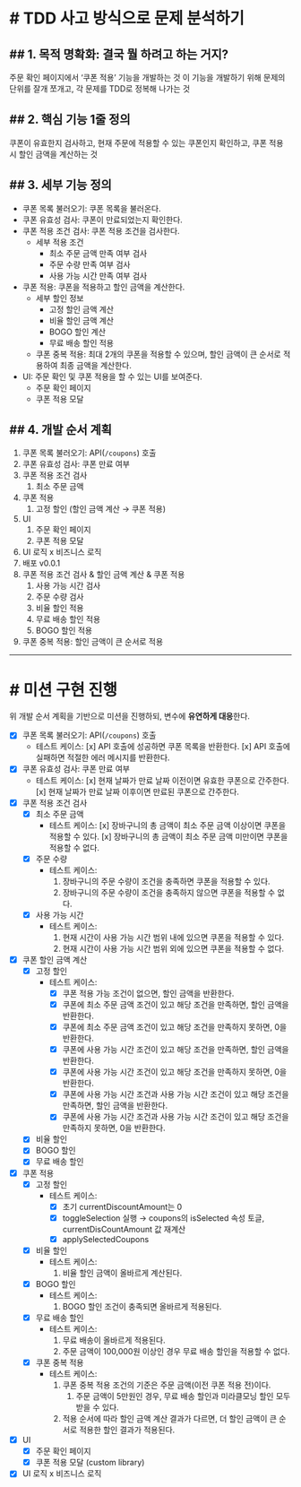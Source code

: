 # # TDD 사고 방식으로 문제 분석하기

## ## 1. 목적 명확화: 결국 뭘 하려고 하는 거지?

주문 확인 페이지에서 ‘쿠폰 적용’ 기능을 개발하는 것
이 기능을 개발하기 위해 문제의 단위를 잘개 쪼개고, 각 문제를 TDD로 정복해 나가는 것

## ## 2. 핵심 기능 1줄 정의

쿠폰이 유효한지 검사하고, 현재 주문에 적용할 수 있는 쿠폰인지 확인하고, 쿠폰 적용 시 할인 금액을 계산하는 것

## ## 3. 세부 기능 정의

- 쿠폰 목록 불러오기: 쿠폰 목록을 불러온다.
- 쿠폰 유효성 검사: 쿠폰이 만료되었는지 확인한다.
- 쿠폰 적용 조건 검사: 쿠폰 적용 조건을 검사한다.
  - 세부 적용 조건
    - 최소 주문 금액 만족 여부 검사
    - 주문 수량 만족 여부 검사
    - 사용 가능 시간 만족 여부 검사
- 쿠폰 적용: 쿠폰을 적용하고 할인 금액을 계산한다.
  - 세부 할인 정보
    - 고정 할인 금액 계산
    - 비율 할인 금액 계산
    - BOGO 할인 계산
    - 무료 배송 할인 적용
  - 쿠폰 중복 적용: 최대 2개의 쿠폰을 적용할 수 있으며, 할인 금액이 큰 순서로 적용하여 최종 금액을 계산한다.
- UI: 주문 확인 및 쿠폰 적용을 할 수 있는 UI를 보여준다.
  - 주문 확인 페이지
  - 쿠폰 적용 모달

## ## 4. 개발 순서 계획

1. 쿠폰 목록 불러오기: API(`/coupons`) 호출
2. 쿠폰 유효성 검사: 쿠폰 만료 여부
3. 쿠폰 적용 조건 검사
   1. 최소 주문 금액
4. 쿠폰 적용
   1. 고정 할인 (할인 금액 계산 → 쿠폰 적용)
5. UI
   1. 주문 확인 페이지
   2. 쿠폰 적용 모달
6. UI 로직 x 비즈니스 로직
7. 배포 v0.0.1
8. 쿠폰 적용 조건 검사 & 할인 금액 계산 & 쿠폰 적용
   1. 사용 가능 시간 검사
   2. 주문 수량 검사
   3. 비율 할인 적용
   4. 무료 배송 할인 적용
   5. BOGO 할인 적용
9. 쿠폰 중복 적용: 할인 금액이 큰 순서로 적용

---

# # 미션 구현 진행

위 개발 순서 계획을 기반으로 미션을 진행하되, 변수에 **유연하게 대응**한다.

- [x] 쿠폰 목록 불러오기: API(`/coupons`) 호출
  - 테스트 케이스:
    [x] API 호출에 성공하면 쿠폰 목록을 반환한다.
    [x] API 호출에 실패하면 적절한 에러 메시지를 반환한다.
- [x] 쿠폰 유효성 검사: 쿠폰 만료 여부
  - 테스트 케이스:
    [x] 현재 날짜가 만료 날짜 이전이면 유효한 쿠폰으로 간주한다.
    [x] 현재 날짜가 만료 날짜 이후이면 만료된 쿠폰으로 간주한다.
- [x] 쿠폰 적용 조건 검사
  - [x] 최소 주문 금액
    - 테스트 케이스:
      [x] 장바구니의 총 금액이 최소 주문 금액 이상이면 쿠폰을 적용할 수 있다.
      [x] 장바구니의 총 금액이 최소 주문 금액 미만이면 쿠폰을 적용할 수 없다.
  - [x] 주문 수량
    - 테스트 케이스:
      1. 장바구니의 주문 수량이 조건을 충족하면 쿠폰을 적용할 수 있다.
      2. 장바구니의 주문 수량이 조건을 충족하지 않으면 쿠폰을 적용할 수 없다.
  - [x] 사용 가능 시간
    - 테스트 케이스:
      1. 현재 시간이 사용 가능 시간 범위 내에 있으면 쿠폰을 적용할 수 있다.
      2. 현재 시간이 사용 가능 시간 범위 외에 있으면 쿠폰을 적용할 수 없다.
- [x] 쿠폰 할인 금액 계산
  - [x] 고정 할인
    - 테스트 케이스:
      - [x] 쿠폰 적용 가능 조건이 없으면, 할인 금액을 반환한다.
      - [x] 쿠폰에 최소 주문 금액 조건이 있고 해당 조건을 만족하면, 할인 금액을 반환한다.
      - [x] 쿠폰에 최소 주문 금액 조건이 있고 해당 조건을 만족하지 못하면, 0을 반환한다.
      - [x] 쿠폰에 사용 가능 시간 조건이 있고 해당 조건을 만족하면, 할인 금액을 반환한다.
      - [x] 쿠폰에 사용 가능 시간 조건이 있고 해당 조건을 만족하지 못하면, 0을 반환한다.
      - [x] 쿠폰에 사용 가능 시간 조건과 사용 가능 시간 조건이 있고 해당 조건을 만족하면, 할인 금액을 반환한다.
      - [x] 쿠폰에 사용 가능 시간 조건과 사용 가능 시간 조건이 있고 해당 조건을 만족하지 못하면, 0을 반환한다.
  - [x] 비율 할인
  - [x] BOGO 할인
  - [x] 무료 배송 할인
- [x] 쿠폰 적용
  - [x] 고정 할인
    - 테스트 케이스:
      - [x] 초기 currentDiscountAmount는 0
      - [x] toggleSelection 실행 → coupons의 isSelected 속성 토글, currentDisCountAmount 값 재계산
      - [x] applySelectedCoupons
  - [x] 비율 할인
    - 테스트 케이스:
      1. 비율 할인 금액이 올바르게 계산된다.
  - [x] BOGO 할인
    - 테스트 케이스:
      1. BOGO 할인 조건이 충족되면 올바르게 적용된다.
  - [x] 무료 배송 할인
    - 테스트 케이스:
      1. 무료 배송이 올바르게 적용된다.
      2. 주문 금액이 100,000원 이상인 경우 무료 배송 할인을 적용할 수 없다.
  - [x] 쿠폰 중복 적용
    - 테스트 케이스:
      1. 쿠폰 중복 적용 조건의 기준은 주문 금액(이전 쿠폰 적용 전)이다.
         1. 주문 금액이 5만원인 경우, 무료 배송 할인과 미라클모닝 할인 모두 받을 수 있다.
      2. 적용 순서에 따라 할인 금액 계산 결과가 다르면, 더 할인 금액이 큰 순서로 적용한 할인 결과가 적용된다.
- [x] UI
  - [x] 주문 확인 페이지
  - [x] 쿠폰 적용 모달 (custom library)
- [x] UI 로직 x 비즈니스 로직
